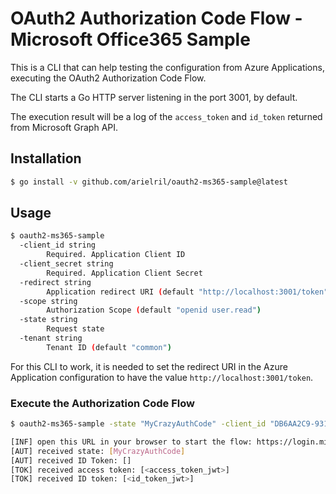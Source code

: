 # OAuth2 Authorization Code Flow - Microsoft Office365 Sample

This is a CLI that can help testing the configuration from Azure Applications, executing the OAuth2 Authorization Code Flow. 

The CLI starts a Go HTTP server listening in the port 3001, by default. 

The execution result will be a log of the `access_token` and `id_token` returned from Microsoft Graph API.

## Installation

```sh
$ go install -v github.com/arielril/oauth2-ms365-sample@latest
```

## Usage

```sh
$ oauth2-ms365-sample
  -client_id string
    	Required. Application Client ID
  -client_secret string
    	Required. Application Client Secret
  -redirect string
    	Application redirect URI (default "http://localhost:3001/token")
  -scope string
    	Authorization Scope (default "openid user.read")
  -state string
    	Request state
  -tenant string
    	Tenant ID (default "common")
```

For this CLI to work, it is needed to set the redirect URI in the Azure Application configuration to have the value `http://localhost:3001/token`.

### Execute the Authorization Code Flow

```sh
$ oauth2-ms365-sample -state "MyCrazyAuthCode" -client_id "DB6AA2C9-9311-4B82-B8C3-ECBC43CD56BB" -client_secret "C2186546-B88E-4627-BC3B-5313C1E0ECE7" -scope "openid" -tenant "B78B2739-5EA6-487D-83E3-33D6253559FA"

[INF] open this URL in your browser to start the flow: https://login.microsoftonline.com/B78B2739-5EA6-487D-83E3-33D6253559FA/oauth2/v2.0/authorize?client_id=DB6AA2C9-9311-4B82-B8C3-ECBC43CD56BB&response_type=code&redirect_uri=http%3A%2F%2Flocalhost%3A3001%2Ftoken&response_mode=query&scope=openid&state=MyCrazyAuthCode
[AUT] received state: [MyCrazyAuthCode]
[AUT] received ID Token: []
[TOK] received access token: [<access_token_jwt>]
[TOK] received ID token: [<id_token_jwt>]
```

